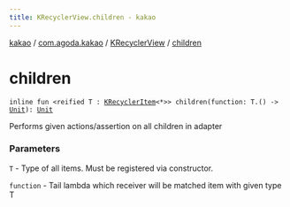 ```yaml
---
title: KRecyclerView.children - kakao
---
```


[kakao](../../index.html) / [com.agoda.kakao](../index.html) / [KRecyclerView](index.html) / [children](.)

# children

`inline fun <reified T : `[`KRecyclerItem`](../-k-recycler-item/index.html)`<*>> children(function: T.() -> `[`Unit`](https://kotlinlang.org/api/latest/jvm/stdlib/kotlin/-unit/index.html)`): `[`Unit`](https://kotlinlang.org/api/latest/jvm/stdlib/kotlin/-unit/index.html)

Performs given actions/assertion on all children in adapter

### Parameters

`T` - Type of all items. Must be registered via constructor.

`function` - Tail lambda which receiver will be matched item with given type T